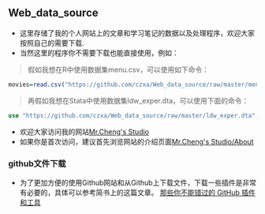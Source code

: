 ## Web_data_source
* 这里存储了我的个人网站上的文章和学习笔记的数据以及处理程序，欢迎大家按照自己的需要下载.
* 当然这里的程序你不需要下载也能直接使用，例如：
> 假如我想在R中使用数据集menu.csv，可以使用如下命令：
```r
movies=read.csv("https://github.com/czxa/Web_data_source/raw/master/menu.csv",header = T)
```

> 再假如我想在Stata中使用数据集ldw_exper.dta，可以使用下面的命令：
```stata
use "https://github.com/czxa/Web_data_source/raw/master/ldw_exper.dta", clear
```

* 欢迎大家访问我的网站[Mr.Cheng's Studio](http://www.czxa.top)
* 如果你是首次访问，建议首先浏览网站的介绍页面[Mr.Cheng's Studio/About](http://www.czxa.top/about/)

### github文件下载
* 为了更加方便的使用Github网站和从Github上下载文件，下载一些插件是非常有必要的，具体可以参考简书上的这篇文章。
[那些你不能错过的 GitHub 插件和工具](http://www.jianshu.com/p/80a8f0bdd511)
